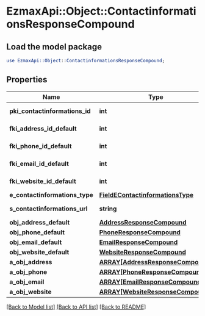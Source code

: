 # EzmaxApi::Object::ContactinformationsResponseCompound

## Load the model package
```perl
use EzmaxApi::Object::ContactinformationsResponseCompound;
```

## Properties
Name | Type | Description | Notes
------------ | ------------- | ------------- | -------------
**pki_contactinformations_id** | **int** | The unique ID of the Contactinformations | 
**fki_address_id_default** | **int** | The unique ID of the Address | [optional] 
**fki_phone_id_default** | **int** | The unique ID of the Phone. | [optional] 
**fki_email_id_default** | **int** | The unique ID of the Email | [optional] 
**fki_website_id_default** | **int** | The unique ID of the Website Default | [optional] 
**e_contactinformations_type** | [**FieldEContactinformationsType**](FieldEContactinformationsType.md) |  | 
**s_contactinformations_url** | **string** | The url of the Contactinformations | [optional] 
**obj_address_default** | [**AddressResponseCompound**](AddressResponseCompound.md) |  | [optional] 
**obj_phone_default** | [**PhoneResponseCompound**](PhoneResponseCompound.md) |  | [optional] 
**obj_email_default** | [**EmailResponseCompound**](EmailResponseCompound.md) |  | [optional] 
**obj_website_default** | [**WebsiteResponseCompound**](WebsiteResponseCompound.md) |  | [optional] 
**a_obj_address** | [**ARRAY[AddressResponseCompound]**](AddressResponseCompound.md) |  | 
**a_obj_phone** | [**ARRAY[PhoneResponseCompound]**](PhoneResponseCompound.md) |  | 
**a_obj_email** | [**ARRAY[EmailResponseCompound]**](EmailResponseCompound.md) |  | 
**a_obj_website** | [**ARRAY[WebsiteResponseCompound]**](WebsiteResponseCompound.md) |  | 

[[Back to Model list]](../README.md#documentation-for-models) [[Back to API list]](../README.md#documentation-for-api-endpoints) [[Back to README]](../README.md)


